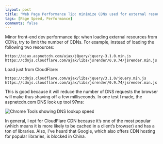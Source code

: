 ```yaml
---
layout: post
title: "Web Page Performance Tip: minimize CDNs used for external resources to minimize DNS lookups"
tags: [Page Speed, Performance]
comments: false
---
```

Minor front-end dev performance tip: when loading external resources from CDNs, try to limit the number of CDNs. For example, instead of loading the following two resources:

```
https://ajax.aspnetcdn.com/ajax/jQuery/jquery-3.1.0.min.js
https://cdnjs.cloudflare.com/ajax/libs/jsrender/0.9.74/jsrender.min.js
```

Load just from CloudFlare:

```
https://cdnjs.cloudflare.com/ajax/libs/jquery/3.1.0/jquery.min.js
https://cdnjs.cloudflare.com/ajax/libs/jsrender/0.9.74/jsrender.min.js
```

This is good because it will reduce the number of DNS requests the browser will make thus shaving off a few milliseconds. In one test I made, the aspnetcdn.com DNS look up tool 97ms:

![Chrome Tools showing DNS lookup speed](https://alindgren.github.io/img/posts/2017/cdn.png "Chrome Tools showing DNS lookup speed")

In general, I opt for CloudFlare CDN because it’s one of the most popular (which means it is more likely to be cached in a client’s browser) and has a ton of libraries. Also, I've heard that Google, which also offers CDN hosting for popular libraries, is blocked in China.